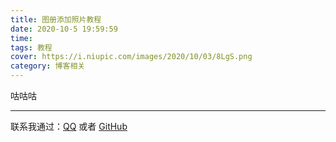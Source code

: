 ```yaml
---
title: 图册添加照片教程
date: 2020-10-5 19:59:59
time: 
tags: 教程
cover: https://i.niupic.com/images/2020/10/03/8LgS.png
category: 博客相关
---
```

咕咕咕

----------------------------------------------------------------------------------------------------------------------------------------------------------------------------------------------------------------

联系我通过：[QQ](https://thirty-1302773433.cos.ap-nanjing.myqcloud.com/post/about/1601644798481_temp_qrcode_share_9993.png) 或者 [GitHub](https://github.com)  

